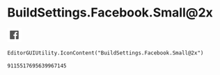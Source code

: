 # BuildSettings.Facebook.Small@2x
![](/img/BuildSettings.Facebook.Small@2x.png)

``` CSharp
EditorGUIUtility.IconContent("BuildSettings.Facebook.Small@2x")
```
```
9115517695639967145
```
